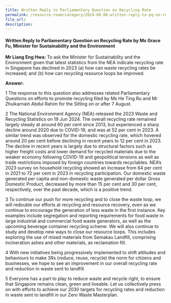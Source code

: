 ```yaml
---
title: Written Reply to Parliamentary Question on Recycling Rate
permalink: /resource-room/category/2024-08-06-written-reply-to-pq-on-recycling-rate
file_url:
description:
---
```

 
#### Written Reply to Parliamentary Question on Recycling Rate by Ms Grace Fu, Minister for Sustainability and the Environment

**Mr Liang Eng Hwa:** To ask the Minister for Sustainability and the Environment given that latest statistics from the NEA indicate recycling rate in Singapore has declined in 2023 (a) how can waste recycling rates be increased; and (b) how can recycling resource loops be improved.

**Answer:**  

1  The response to this question also addresses related Parliamentary Questions on efforts to promote recycling filed by Ms He Ting Ru and Mr Zhulkarnain Abdul Rahim for the Sitting on or after 7 August.

2  The National Environment Agency (NEA) released the 2023 Waste and Recycling Statistics on 19 Jun 2024. The overall recycling rate remained largely steady at around 60 per cent since 2013, but experienced a sharp decline around 2020 due to COVID-19, and was at 52 per cent in 2023. A similar trend was observed for the domestic recycling rate, which hovered around 20 per cent before declining in recent years to 12 per cent in 2023. The decline in recent years is largely due to structural factors such as higher freight costs and lower demand for recycled materials due to the weaker economy following COVID-19 and geopolitical tensions as well as trade restrictions imposed by foreign countries towards recyclables. NEA’s 2023 survey on household recycling showed an increase from 64 per cent in 2021 to 72 per cent in 2023 in recycling participation. Our domestic waste generated per capita and non-domestic waste generated per dollar Gross Domestic Product, decreased by more than 15 per cent and 30 per cent, respectively, over the past decade, which is a positive trend. 

3  To continue our push for more recycling and to close the waste loop, we will redouble our efforts at recycling and resource recovery, even as we continue to encourage the generation of less waste in the first instance. Key examples include segregation and reporting requirements for food waste in large industrial and commercial food waste generators, as well as the upcoming beverage container recycling scheme. We will also continue to study and develop new ways to close our resource loops. This includes exploring the use of mixed materials from Semakau Landfill, comprising incineration ashes and other materials, as reclamation fill.

4  With new initiatives being progressively implemented to shift attitudes and behaviours to make 3Rs (reduce, reuse, recycle) the norm for citizens and businesses, we hope to see an improvement in our overall recycling rate and reduction in waste sent to landfill.

5  Everyone has a part to play to reduce waste and recycle right, to ensure that Singapore remains clean, green and liveable. Let us collectively press on with efforts to achieve our 2030 targets for recycling rates and reduction in waste sent to landfill in our Zero Waste Masterplan.
